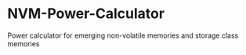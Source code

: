 # NVM-Power-Calculator
Power calculator for emerging non-volatile memories and storage class memories
